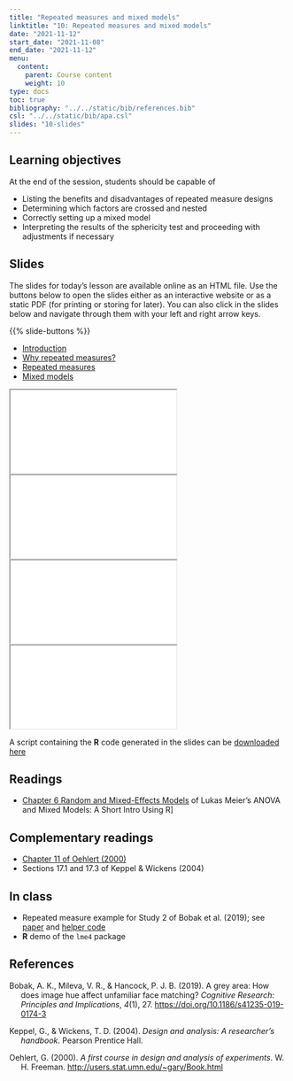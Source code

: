 ```yaml
---
title: "Repeated measures and mixed models"
linktitle: "10: Repeated measures and mixed models"
date: "2021-11-12"
start_date: "2021-11-08"
end_date: "2021-11-12"
menu:
  content:
    parent: Course content
    weight: 10
type: docs
toc: true
bibliography: "../../static/bib/references.bib"
csl: "../../static/bib/apa.csl"
slides: "10-slides"
---
```


## Learning objectives

At the end of the session, students should be capable of

-   Listing the benefits and disadvantages of repeated measure designs
-   Determining which factors are crossed and nested
-   Correctly setting up a mixed model
-   Interpreting the results of the sphericity test and proceeding with adjustments if necessary

## Slides

The slides for today’s lesson are available online as an HTML file. Use the buttons below to open the slides either as an interactive website or as a static PDF (for printing or storing for later). You can also click in the slides below and navigate through them with your left and right arrow keys.

{{% slide-buttons %}}

<ul class="nav nav-tabs" id="slide-tabs" role="tablist">
<li class="nav-item">
<a class="nav-link active" id="introduction-tab" data-toggle="tab" href="#introduction" role="tab" aria-controls="introduction" aria-selected="true">Introduction</a>
</li>
<li class="nav-item">
<a class="nav-link" id="why-repeated-measures-tab" data-toggle="tab" href="#why-repeated-measures" role="tab" aria-controls="why-repeated-measures" aria-selected="false">Why repeated measures?</a>
</li>
<li class="nav-item">
<a class="nav-link" id="repeated-measures-tab" data-toggle="tab" href="#repeated-measures" role="tab" aria-controls="repeated-measures" aria-selected="false">Repeated measures</a>
</li>
<li class="nav-item">
<a class="nav-link" id="mixed-models-tab" data-toggle="tab" href="#mixed-models" role="tab" aria-controls="mixed-models" aria-selected="false">Mixed models</a>
</li>
</ul>

<div id="slide-tabs" class="tab-content">

<div id="introduction" class="tab-pane fade show active" role="tabpanel" aria-labelledby="introduction-tab">

<div class="embed-responsive embed-responsive-16by9">

<iframe class="embed-responsive-item" src="/slides/10-slides.html#1">
</iframe>

</div>

</div>

<div id="why-repeated-measures" class="tab-pane fade" role="tabpanel" aria-labelledby="why-repeated-measures-tab">

<div class="embed-responsive embed-responsive-16by9">

<iframe class="embed-responsive-item" src="/slides/10-slides.html#why-repeated-measures">
</iframe>

</div>

</div>

<div id="repeated-measures" class="tab-pane fade" role="tabpanel" aria-labelledby="repeated-measures-tab">

<div class="embed-responsive embed-responsive-16by9">

<iframe class="embed-responsive-item" src="/slides/10-slides.html#repeated-measures">
</iframe>

</div>

</div>

<div id="mixed-models" class="tab-pane fade" role="tabpanel" aria-labelledby="mixed-models-tab">

<div class="embed-responsive embed-responsive-16by9">

<iframe class="embed-responsive-item" src="/slides/10-slides.html#mixed-models">
</iframe>

</div>

</div>

</div>

A script containing the **R** code generated in the slides can be [downloaded here](/content/10-slides.R)

<!--
## Videos

Videos for each section of the lecture are [available at this YouTube playlist](https://www.youtube.com/playlist?list=).

- [Introduction](https://www.youtube.com/watch?v=&list=)
- [Why repeated measures?](https://www.youtube.com/watch?v=&list=)
- [Repeated measures](https://www.youtube.com/watch?v=&list=)
- [Mixed models](https://www.youtube.com/watch?v=&list=)

You can also watch the playlist (and skip around to different sections) here:

<div class="embed-responsive embed-responsive-16by9">
<iframe class="embed-responsive-item" src="https://www.youtube.com/embed/playlist?list=" frameborder="0" allow="accelerometer; autoplay; encrypted-media; gyroscope; picture-in-picture" allowfullscreen></iframe>
</div>
-->

## Readings

-   <i class="fas fa-book"></i>[Chapter 6 Random and Mixed-Effects Models](https://stat.ethz.ch/~meier/teaching/anova/random-and-mixed-effects-models.html) of Lukas Meier’s ANOVA and Mixed Models: A Short Intro Using R\]

## Complementary readings

-   [Chapter 11 of Oehlert (2000)](http://users.stat.umn.edu/~gary/book/fcdae.pdf)
-   <i class="fas fa-book"></i> Sections 17.1 and 17.3 of Keppel & Wickens (2004)

## In class

-   Repeated measure example for Study 2 of Bobak et al. (2019); see [paper](https://doi.org/10.1186/s41235-019-0174-3) and [helper code](/content/10-repeated-measures.R)
-   **R** demo of the `lme4` package

## References

<div id="refs" class="references csl-bib-body hanging-indent" line-spacing="2">

<div id="ref-Bobak:2019" class="csl-entry">

Bobak, A. K., Mileva, V. R., & Hancock, P. J. B. (2019). A grey area: How does image hue affect unfamiliar face matching? *Cognitive Research: Principles and Implications*, *4*(1), 27. <https://doi.org/10.1186/s41235-019-0174-3>

</div>

<div id="ref-Keppel/Wickens:2004" class="csl-entry">

Keppel, G., & Wickens, T. D. (2004). *Design and analysis: A researcher’s handbook*. Pearson Prentice Hall.

</div>

<div id="ref-Oehlert:2010" class="csl-entry">

Oehlert, G. (2000). *A first course in design and analysis of experiments*. W. H. Freeman. <http://users.stat.umn.edu/~gary/Book.html>

</div>

</div>
